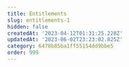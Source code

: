```yaml
---
title: Entitlements
slug: entitlements-1
hidden: false
createdAt: '2023-04-12T01:31:25.228Z'
updatedAt: '2023-06-02T23:23:02.825Z'
category: 6478b85ba1ff55154dd9bbe5
order: 999
---
```

